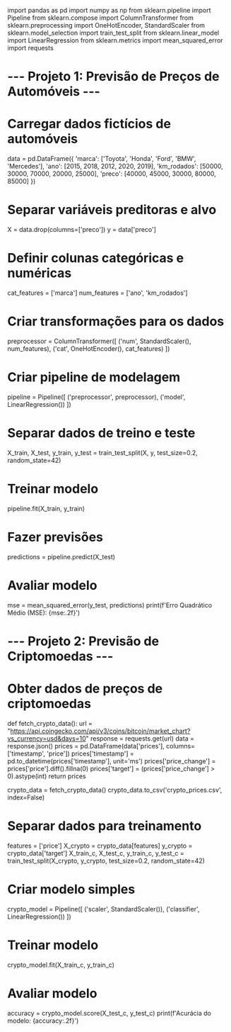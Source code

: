import pandas as pd
import numpy as np
from sklearn.pipeline import Pipeline
from sklearn.compose import ColumnTransformer
from sklearn.preprocessing import OneHotEncoder, StandardScaler
from sklearn.model_selection import train_test_split
from sklearn.linear_model import LinearRegression
from sklearn.metrics import mean_squared_error
import requests

# --- Projeto 1: Previsão de Preços de Automóveis ---
# Carregar dados fictícios de automóveis
data = pd.DataFrame({
    'marca': ['Toyota', 'Honda', 'Ford', 'BMW', 'Mercedes'],
    'ano': [2015, 2018, 2012, 2020, 2019],
    'km_rodados': [50000, 30000, 70000, 20000, 25000],
    'preco': [40000, 45000, 30000, 80000, 85000]
})

# Separar variáveis preditoras e alvo
X = data.drop(columns=['preco'])
y = data['preco']

# Definir colunas categóricas e numéricas
cat_features = ['marca']
num_features = ['ano', 'km_rodados']

# Criar transformações para os dados
preprocessor = ColumnTransformer([
    ('num', StandardScaler(), num_features),
    ('cat', OneHotEncoder(), cat_features)
])

# Criar pipeline de modelagem
pipeline = Pipeline([
    ('preprocessor', preprocessor),
    ('model', LinearRegression())
])

# Separar dados de treino e teste
X_train, X_test, y_train, y_test = train_test_split(X, y, test_size=0.2, random_state=42)

# Treinar modelo
pipeline.fit(X_train, y_train)

# Fazer previsões
predictions = pipeline.predict(X_test)

# Avaliar modelo
mse = mean_squared_error(y_test, predictions)
print(f'Erro Quadrático Médio (MSE): {mse:.2f}')

# --- Projeto 2: Previsão de Criptomoedas ---
# Obter dados de preços de criptomoedas
def fetch_crypto_data():
    url = "https://api.coingecko.com/api/v3/coins/bitcoin/market_chart?vs_currency=usd&days=10"
    response = requests.get(url)
    data = response.json()
    prices = pd.DataFrame(data['prices'], columns=['timestamp', 'price'])
    prices['timestamp'] = pd.to_datetime(prices['timestamp'], unit='ms')
    prices['price_change'] = prices['price'].diff().fillna(0)
    prices['target'] = (prices['price_change'] > 0).astype(int)
    return prices

crypto_data = fetch_crypto_data()
crypto_data.to_csv('crypto_prices.csv', index=False)

# Separar dados para treinamento
features = ['price']
X_crypto = crypto_data[features]
y_crypto = crypto_data['target']
X_train_c, X_test_c, y_train_c, y_test_c = train_test_split(X_crypto, y_crypto, test_size=0.2, random_state=42)

# Criar modelo simples
crypto_model = Pipeline([
    ('scaler', StandardScaler()),
    ('classifier', LinearRegression())
])

# Treinar modelo
crypto_model.fit(X_train_c, y_train_c)

# Avaliar modelo
accuracy = crypto_model.score(X_test_c, y_test_c)
print(f'Acurácia do modelo: {accuracy:.2f}')
